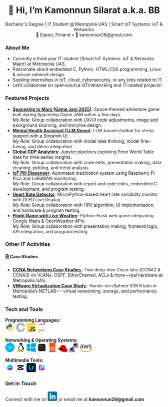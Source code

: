 <h1 align="center">👋 Hi, I’m Kamonnun Silarat a.k.a. BB</h1>
<p align="center">
  Bachelor's Degree | IT Student @ Metropolia UAS | Smart IoT Systems: IoT & Networks  
  <br/>
  📍 Espoo, Finland • 📨 kamonnun26@gmail.com  
</p>



<h3 align="left">About Me</h3>

- Currently a third‑year IT student (Smart IoT Systems: IoT & Networks Major) at Metropolia UAS.  
- Passionate about embedded C, Python, HTML/CSS programming, Linux & secure network design.  
- Seeking internships in IoT, cloud, cybersecurity, or any jobs related to IT.
- Let’s collaborate on open‑source IoT/networking and IT-related projects!

<h3 align="left">Featured Projects</h3>
<ul>
  <li>
    <strong><a href="https://itch.io/jam/spaceship-game-jam-25/rate/3852364">Spaceship to Mars (Game Jam 2025)</a></strong>: Space-themed adventure game built during Spaceship Game JAM within a few days.
   <br/>
   <em>My Role:</em> Group collaboration with UX/UI code adjustments, image and background sourcing, and storyline design.
  </li>  
  <li>
    <strong><a href="https://drive.google.com/drive/folders/1nURXWllHU600JxfHpjnd4cEtz5ZmJIUt?usp=share_link">Mental Health Assistant (LLM Demo)</a></strong>:  
    LLM-based chatbot for stress support with a Streamlit UI.  
    <br/>
    <em>My Role:</em> Group collaboration with model idea thinking, model fine-tuning, and demo integration.
  </li>
  <li>
    <strong><a href="https://github.com/olgachit/Python-and-Data-Analytics-Project">Global GDP Analytics</a></strong>:  
    Jupyter pipelines exploring Penn World Table data for time-series insights.  
    <br/>
    <em>My Role:</em> Group collaboration with code edits, presentation making, data cleaning, plotting, and trend analysis.
  </li>
  <li>
    <strong><a href="https://docs.google.com/document/d/1UwK2n8F6FbWjlBf3OyPVAXKuCA7rEla5NJLoAWz_UA4/edit?usp=sharing">IoT Pill Dispenser</a></strong>:  
    Automated medication system using Raspberry Pi Pico and LoRaWAN monitoring.  
    <br/>
    <em>My Role:</em> Group collaboration with report and code edits, embedded C development, and program testing.
  </li>
  <li>
    <strong><a href="https://docs.google.com/document/d/19wKIae5dEV-Ahb52aV3D3mciFC0fZ3kd/edit?usp=sharing">Heart Rate Detector</a></strong>:  
    MicroPython-based heart rate variability monitor with OLED Live Display.  
    <br/>
    <em>My Role:</em> Group collaboration with HRV algorithm, UI implementation, and hardware & program testing.
  </li>
  <li>
    <strong><a href="https://github.com/nhidinh91/metropolia-software-1-and-2-zombiator">Flight Game with Live Weather</a></strong>:  
    Python-Flask web game integrating Google Maps & OpenWeather APIs.  
    <br/>
    <em>My Role:</em> Group collaboration with presentation making, frontend logic, API integration, and program testing.
  </li>
</ul>

<h3 align="left">Other IT Activities</h3>
<h4>🗒 Case Studies</h4>
<ul>
  <li>
    <strong>
      <a href="https://github.com/Trailbblazer/For-Networking-Activities/blob/main/CCNA-Case-Studies/CS-Contents.md">
        CCNA Networking Case Studies
      </a>
    </strong>:  
    Two deep-dive Cisco labs (CCNA2 & CCNA3) on VLANs, OSPF, EtherChannel, ACLs & more—real hardware at Metropolia UAS.  
  </li>
  <li>
    <strong>
      <a href="https://github.com/Trailbblazer/For-Networking-Activities/blob/main/VMWare-Caase-Study/CS-Contents.md">
        VMware Virtualization Case Study
      </a>
    </strong>:  
    Hands-on vSphere ICM 8 labs in Metropolia’s NETLAB+—virtual networking, storage, and performance testing.  
  </li>
</ul>

<h3 align="left">Tech and Tools</h3> 
<p>
  <strong>Programming Languages:</strong><br>
  <img src="https://raw.githubusercontent.com/devicons/devicon/master/icons/python/python-original.svg" alt="Python" width="30" />
  <img src="https://raw.githubusercontent.com/devicons/devicon/master/icons/c/c-original.svg" alt="C" width="30" />
  <img src="https://raw.githubusercontent.com/devicons/devicon/master/icons/javascript/javascript-original.svg" alt="JavaScript" width="30" />
  <img src="https://raw.githubusercontent.com/devicons/devicon/master/icons/jupyter/jupyter-original.svg" alt="Jupyter" width="30" />

  <strong>Networking & Operating Systems:</strong><br>
  <img src="https://github.com/Trailbblazer/Profileicons/raw/main/cisco.png" alt="Cisco" width="30" />
  <img src="https://raw.githubusercontent.com/devicons/devicon/master/icons/linux/linux-original.svg" alt="Linux" width="30" />
  <img src="https://raw.githubusercontent.com/devicons/devicon/master/icons/windows8/windows8-original.svg" alt="Windows" width="30" />
  <img src="https://github.com/Trailbblazer/Profileicons/blob/main/macos_terminal.png" alt="MacOS Terminal" width="30" />
  <img src="https://raw.githubusercontent.com/devicons/devicon/master/icons/ubuntu/ubuntu-original.svg" alt="Ubuntu" width="30" />
  <img src="https://github.com/Trailbblazer/Profileicons/blob/main/Red_Hat.png" alt="RedHat" width="30" />
  <img src="https://github.com/Trailbblazer/Profileicons/blob/main/PuTTY.png" alt="PuTTY" width="30" />
  <img src="https://github.com/Trailbblazer/Profileicons/blob/main/aws.png" alt="AWS" width="40" />

  
  <strong>Multimedia Tools:</strong><br>
  <img src="https://github.com/Trailbblazer/Profileicons/raw/main/canva.png" alt="Canva" width="30" />
  <img src="https://github.com/Trailbblazer/Profileicons/raw/main/capcut.png" alt="CapCut" width="30" />
  <img src="https://github.com/Trailbblazer/Profileicons/blob/53037e163024513da862f60b100555af7df12141/Adobe_Lightroom.png" alt="adobelightroom" width="30" />
  <img src="https://github.com/Trailbblazer/Profileicons/blob/main/picsart.png" alt="Picsart" width="30" />
</p>

<h3 align="left">Get in Touch </h3> 
<p>
  Connect with me on  
  <a href="https://www.linkedin.com/in/kamonnunsilarat/" target="_blank">
    <img src="https://github.com/Trailbblazer/Profileicons/blob/f06726c9890efb518d111a373188d98faee440ac/linkedin.png" alt="LinkedIn" height="30" />
  </a>  
  or email me at <strong>kamonnun26@gmail.com</strong>
</p>
